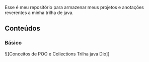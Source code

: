 Esse é meu repositório para armazenar meus projetos e anotações reverentes a minha trilha de java.

## Conteúdos

### Básico 
![[Conceitos de POO e Collections Trilha java Dio]]


